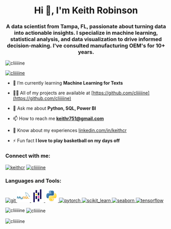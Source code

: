  <h1 align="center">Hi 👋, I'm Keith Robinson</h1>
 <h3 align="center">A data scientist from Tampa, FL, passionate about turning data into actionable insights. I specialize in machine learning, statistical analysis, and data visualization to drive informed decision-making. I've consulted manufacturing OEM's for 10+ years.</h3>
 
 <p align="left"> <img src="https://komarev.com/ghpvc/?username=cliiiiine&label=Profile%20views&color=0e75b6&style=flat" alt="cliiiiine" /> </p>
 
 <p align="left"> <a href="https://github.com/ryo-ma/github-profile-trophy"><img src="https://github-profile-trophy.vercel.app/?username=cliiiiine" alt="cliiiiine" /></a> </p>
 
 - 🌱 I’m currently learning **Machine Learning for Texts**
 
 - 👨‍💻 All of my projects are available at [https://github.com/cliiiiine](https://github.com/cliiiiine)
 
 - 💬 Ask me about **Python, SQL, Power BI**
 
 - 📫 How to reach me **keithr751@gmail.com**
 
 - 📄 Know about my experiences [linkedin.com/in/keithcr](https://linkedin.com/in/keithcr/) 
 
 - ⚡ Fun fact **I love to play basketball on my days off**
 
 <h3 align="left">Connect with me:</h3>
 <p align="left">
 <a href="https://linkedin.com/in/keithcr" target="blank"><img align="center" src="https://raw.githubusercontent.com/rahuldkjain/github-profile-readme-generator/master/src/images/icons/Social/linked-in-alt.svg" alt="keithcr" height="30" width="40" /></a>
 <a href="https://kaggle.com/cliiiiine" target="blank"><img align="center" src="https://raw.githubusercontent.com/rahuldkjain/github-profile-readme-generator/master/src/images/icons/Social/kaggle.svg" alt="cliiiiine" height="30" width="40" /></a>
 </p>
 
 <h3 align="left">Languages and Tools:</h3>
 <p align="left"> <a href="https://git-scm.com/" target="_blank" rel="noreferrer"> <img src="https://www.vectorlogo.zone/logos/git-scm/git-scm-icon.svg" alt="git" width="40" height="40"/> </a> <a href="https://www.mysql.com/" target="_blank" rel="noreferrer"> <img src="https://raw.githubusercontent.com/devicons/devicon/master/icons/mysql/mysql-original-wordmark.svg" alt="mysql" width="40" height="40"/> </a> <a href="https://pandas.pydata.org/" target="_blank" rel="noreferrer"> <img src="https://raw.githubusercontent.com/devicons/devicon/2ae2a900d2f041da66e950e4d48052658d850630/icons/pandas/pandas-original.svg" alt="pandas" width="40" height="40"/> </a> <a href="https://www.python.org" target="_blank" rel="noreferrer"> <img src="https://raw.githubusercontent.com/devicons/devicon/master/icons/python/python-original.svg" alt="python" width="40" height="40"/> </a> <a href="https://pytorch.org/" target="_blank" rel="noreferrer"> <img src="https://www.vectorlogo.zone/logos/pytorch/pytorch-icon.svg" alt="pytorch" width="40" height="40"/> </a> <a href="https://scikit-learn.org/" target="_blank" rel="noreferrer"> <img src="https://upload.wikimedia.org/wikipedia/commons/0/05/Scikit_learn_logo_small.svg" alt="scikit_learn" width="40" height="40"/> </a> <a href="https://seaborn.pydata.org/" target="_blank" rel="noreferrer"> <img src="https://seaborn.pydata.org/_images/logo-mark-lightbg.svg" alt="seaborn" width="40" height="40"/> </a> <a href="https://www.tensorflow.org" target="_blank" rel="noreferrer"> <img src="https://www.vectorlogo.zone/logos/tensorflow/tensorflow-icon.svg" alt="tensorflow" width="40" height="40"/> </a> </p>
 
 <p><img align="left" src="https://github-readme-stats.vercel.app/api/top-langs?username=cliiiiine&show_icons=true&locale=en&layout=compact" alt="cliiiiine" /></p>
 
 <p>&nbsp;<img align="center" src="https://github-readme-stats.vercel.app/api?username=cliiiiine&show_icons=true&locale=en" alt="cliiiiine" /></p>
 
 <p><img align="center" src="https://github-readme-streak-stats.herokuapp.com/?user=cliiiiine&" alt="cliiiiine" /></p>
